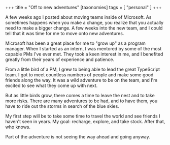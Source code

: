 +++
title = "Off to new adventures"
[taxonomies]
tags = [ "personal" ]
+++

A few weeks ago I posted about moving teams inside of Microsoft.  As sometimes happens when you make a change, you realize that you actually need to make a bigger change.  A few weeks into the new team, and I could tell that it was time for me to move onto new adventures.

Microsoft has been a great place for me to "grow up" as a program manager.  When I started as an intern, I was mentored by some of the most capable PMs I've ever met.  They took a keen interest in me, and I benefited greatly from their years of experience and patience.

From a little bird of a PM, I grew to being able to lead the great TypeScript team.  I got to meet countless numbers of people and make some good friends along the way.  It was a wild adventure to be on the team, and I'm excited to see what they come up with next.

But as little birds grow, there comes a time to leave the nest and to take more risks. There are many adventures to be had, and to have them, you have to ride out the storms in search of the blue skies.

My first step will be to take some time to travel the world and see friends I haven't seen in years.  My goal: recharge, explore, and take stock.  After that, who knows. 

Part of the adventure is not seeing the way ahead and going anyway.
